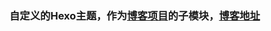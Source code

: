 ### 自定义的Hexo主题，作为[博客项目](https://github.com/jackhai9/jackhai9.github.io)的子模块，[博客地址](https://jackhai9.github.io/)
